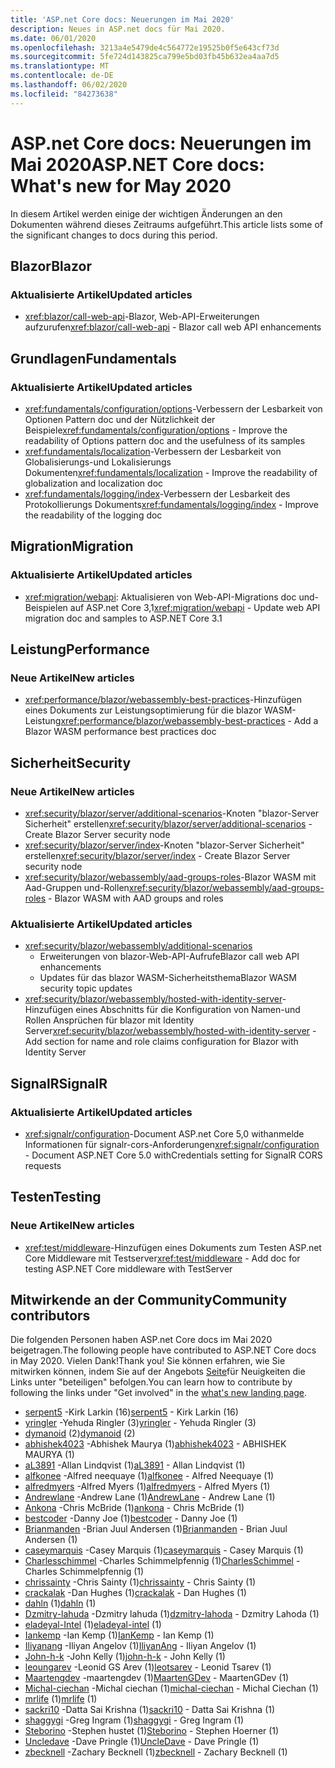 ```yaml
---
title: 'ASP.net Core docs: Neuerungen im Mai 2020'
description: Neues in ASP.net docs für Mai 2020.
ms.date: 06/01/2020
ms.openlocfilehash: 3213a4e5479de4c564772e19525b0f5e643cf73d
ms.sourcegitcommit: 5fe724d143825ca799e5bd03fb45b632ea4aa7d5
ms.translationtype: MT
ms.contentlocale: de-DE
ms.lasthandoff: 06/02/2020
ms.locfileid: "84273638"
---
```

# <a name="aspnet-core-docs-whats-new-for-may-2020"></a><span data-ttu-id="174dc-103">ASP.net Core docs: Neuerungen im Mai 2020</span><span class="sxs-lookup"><span data-stu-id="174dc-103">ASP.NET Core docs: What's new for May 2020</span></span>

<span data-ttu-id="174dc-104">In diesem Artikel werden einige der wichtigen Änderungen an den Dokumenten während dieses Zeitraums aufgeführt.</span><span class="sxs-lookup"><span data-stu-id="174dc-104">This article lists some of the significant changes to docs during this period.</span></span>

## <a name="blazor"></a><span data-ttu-id="174dc-105">Blazor</span><span class="sxs-lookup"><span data-stu-id="174dc-105">Blazor</span></span>

### <a name="updated-articles"></a><span data-ttu-id="174dc-106">Aktualisierte Artikel</span><span class="sxs-lookup"><span data-stu-id="174dc-106">Updated articles</span></span>

- <span data-ttu-id="174dc-107"><xref:blazor/call-web-api>-Blazor, Web-API-Erweiterungen aufzurufen</span><span class="sxs-lookup"><span data-stu-id="174dc-107"><xref:blazor/call-web-api> - Blazor call web API enhancements</span></span>

## <a name="fundamentals"></a><span data-ttu-id="174dc-108">Grundlagen</span><span class="sxs-lookup"><span data-stu-id="174dc-108">Fundamentals</span></span>

### <a name="updated-articles"></a><span data-ttu-id="174dc-109">Aktualisierte Artikel</span><span class="sxs-lookup"><span data-stu-id="174dc-109">Updated articles</span></span>

- <span data-ttu-id="174dc-110"><xref:fundamentals/configuration/options>-Verbessern der Lesbarkeit von Optionen Pattern doc und der Nützlichkeit der Beispiele</span><span class="sxs-lookup"><span data-stu-id="174dc-110"><xref:fundamentals/configuration/options> - Improve the readability of Options pattern doc and the usefulness of its samples</span></span>
- <span data-ttu-id="174dc-111"><xref:fundamentals/localization>-Verbessern der Lesbarkeit von Globalisierungs-und Lokalisierungs Dokumenten</span><span class="sxs-lookup"><span data-stu-id="174dc-111"><xref:fundamentals/localization> - Improve the readability of globalization and localization doc</span></span>
- <span data-ttu-id="174dc-112"><xref:fundamentals/logging/index>-Verbessern der Lesbarkeit des Protokollierungs Dokuments</span><span class="sxs-lookup"><span data-stu-id="174dc-112"><xref:fundamentals/logging/index> - Improve the readability of the logging doc</span></span>

## <a name="migration"></a><span data-ttu-id="174dc-113">Migration</span><span class="sxs-lookup"><span data-stu-id="174dc-113">Migration</span></span>

### <a name="updated-articles"></a><span data-ttu-id="174dc-114">Aktualisierte Artikel</span><span class="sxs-lookup"><span data-stu-id="174dc-114">Updated articles</span></span>

- <span data-ttu-id="174dc-115"><xref:migration/webapi>: Aktualisieren von Web-API-Migrations doc und-Beispielen auf ASP.net Core 3,1</span><span class="sxs-lookup"><span data-stu-id="174dc-115"><xref:migration/webapi> - Update web API migration doc and samples to ASP.NET Core 3.1</span></span>

## <a name="performance"></a><span data-ttu-id="174dc-116">Leistung</span><span class="sxs-lookup"><span data-stu-id="174dc-116">Performance</span></span>

### <a name="new-articles"></a><span data-ttu-id="174dc-117">Neue Artikel</span><span class="sxs-lookup"><span data-stu-id="174dc-117">New articles</span></span>

- <span data-ttu-id="174dc-118"><xref:performance/blazor/webassembly-best-practices>-Hinzufügen eines Dokuments zur Leistungsoptimierung für die blazor WASM-Leistung</span><span class="sxs-lookup"><span data-stu-id="174dc-118"><xref:performance/blazor/webassembly-best-practices> - Add a Blazor WASM performance best practices doc</span></span>

## <a name="security"></a><span data-ttu-id="174dc-119">Sicherheit</span><span class="sxs-lookup"><span data-stu-id="174dc-119">Security</span></span>

### <a name="new-articles"></a><span data-ttu-id="174dc-120">Neue Artikel</span><span class="sxs-lookup"><span data-stu-id="174dc-120">New articles</span></span>

- <span data-ttu-id="174dc-121"><xref:security/blazor/server/additional-scenarios>-Knoten "blazor-Server Sicherheit" erstellen</span><span class="sxs-lookup"><span data-stu-id="174dc-121"><xref:security/blazor/server/additional-scenarios> - Create Blazor Server security node</span></span>
- <span data-ttu-id="174dc-122"><xref:security/blazor/server/index>-Knoten "blazor-Server Sicherheit" erstellen</span><span class="sxs-lookup"><span data-stu-id="174dc-122"><xref:security/blazor/server/index> - Create Blazor Server security node</span></span>
- <span data-ttu-id="174dc-123"><xref:security/blazor/webassembly/aad-groups-roles>-Blazor WASM mit Aad-Gruppen und-Rollen</span><span class="sxs-lookup"><span data-stu-id="174dc-123"><xref:security/blazor/webassembly/aad-groups-roles> - Blazor WASM with AAD groups and roles</span></span>

### <a name="updated-articles"></a><span data-ttu-id="174dc-124">Aktualisierte Artikel</span><span class="sxs-lookup"><span data-stu-id="174dc-124">Updated articles</span></span>

- <xref:security/blazor/webassembly/additional-scenarios>
  - <span data-ttu-id="174dc-125">Erweiterungen von blazor-Web-API-Aufrufe</span><span class="sxs-lookup"><span data-stu-id="174dc-125">Blazor call web API enhancements</span></span>
  - <span data-ttu-id="174dc-126">Updates für das blazor WASM-Sicherheitsthema</span><span class="sxs-lookup"><span data-stu-id="174dc-126">Blazor WASM security topic updates</span></span>
- <span data-ttu-id="174dc-127"><xref:security/blazor/webassembly/hosted-with-identity-server>-Hinzufügen eines Abschnitts für die Konfiguration von Namen-und Rollen Ansprüchen für blazor mit Identity Server</span><span class="sxs-lookup"><span data-stu-id="174dc-127"><xref:security/blazor/webassembly/hosted-with-identity-server> - Add section for name and role claims configuration for Blazor with Identity Server</span></span>

## <a name="signalr"></a><span data-ttu-id="174dc-128">SignalR</span><span class="sxs-lookup"><span data-stu-id="174dc-128">SignalR</span></span>

### <a name="updated-articles"></a><span data-ttu-id="174dc-129">Aktualisierte Artikel</span><span class="sxs-lookup"><span data-stu-id="174dc-129">Updated articles</span></span>

- <span data-ttu-id="174dc-130"><xref:signalr/configuration>-Document ASP.net Core 5,0 withanmelde Informationen für signalr-cors-Anforderungen</span><span class="sxs-lookup"><span data-stu-id="174dc-130"><xref:signalr/configuration> - Document ASP.NET Core 5.0 withCredentials setting for SignalR CORS requests</span></span>

## <a name="testing"></a><span data-ttu-id="174dc-131">Testen</span><span class="sxs-lookup"><span data-stu-id="174dc-131">Testing</span></span>

### <a name="new-articles"></a><span data-ttu-id="174dc-132">Neue Artikel</span><span class="sxs-lookup"><span data-stu-id="174dc-132">New articles</span></span>

- <span data-ttu-id="174dc-133"><xref:test/middleware>-Hinzufügen eines Dokuments zum Testen ASP.net Core Middleware mit Testserver</span><span class="sxs-lookup"><span data-stu-id="174dc-133"><xref:test/middleware> - Add doc for testing ASP.NET Core middleware with TestServer</span></span>

## <a name="community-contributors"></a><span data-ttu-id="174dc-134">Mitwirkende an der Community</span><span class="sxs-lookup"><span data-stu-id="174dc-134">Community contributors</span></span>

<span data-ttu-id="174dc-135">Die folgenden Personen haben ASP.net Core docs im Mai 2020 beigetragen.</span><span class="sxs-lookup"><span data-stu-id="174dc-135">The following people have contributed to ASP.NET Core docs in May 2020.</span></span> <span data-ttu-id="174dc-136">Vielen Dank!</span><span class="sxs-lookup"><span data-stu-id="174dc-136">Thank you!</span></span> <span data-ttu-id="174dc-137">Sie können erfahren, wie Sie mitwirken können, indem Sie auf der Angebots [Seite](index.yml)für Neuigkeiten die Links unter "beteiligen" befolgen.</span><span class="sxs-lookup"><span data-stu-id="174dc-137">You can learn how to contribute by following the links under "Get involved" in the [what's new landing page](index.yml).</span></span>

- <span data-ttu-id="174dc-138">[serpent5](https://github.com/serpent5) -Kirk Larkin (16)</span><span class="sxs-lookup"><span data-stu-id="174dc-138">[serpent5](https://github.com/serpent5) - Kirk Larkin (16)</span></span>
- <span data-ttu-id="174dc-139">[yringler](https://github.com/yringler) -Yehuda Ringler (3)</span><span class="sxs-lookup"><span data-stu-id="174dc-139">[yringler](https://github.com/yringler) - Yehuda Ringler (3)</span></span>
- <span data-ttu-id="174dc-140">[dymanoid](https://github.com/dymanoid) (2)</span><span class="sxs-lookup"><span data-stu-id="174dc-140">[dymanoid](https://github.com/dymanoid) (2)</span></span>
- <span data-ttu-id="174dc-141">[abhishek4023](https://github.com/abhishek4023) -Abhishek Maurya (1)</span><span class="sxs-lookup"><span data-stu-id="174dc-141">[abhishek4023](https://github.com/abhishek4023) - ABHISHEK MAURYA (1)</span></span>
- <span data-ttu-id="174dc-142">[aL3891](https://github.com/aL3891) -Allan Lindqvist (1)</span><span class="sxs-lookup"><span data-stu-id="174dc-142">[aL3891](https://github.com/aL3891) - Allan Lindqvist (1)</span></span>
- <span data-ttu-id="174dc-143">[alfkonee](https://github.com/alfkonee) -Alfred neequaye (1)</span><span class="sxs-lookup"><span data-stu-id="174dc-143">[alfkonee](https://github.com/alfkonee) - Alfred Neequaye (1)</span></span>
- <span data-ttu-id="174dc-144">[alfredmyers](https://github.com/alfredmyers) -Alfred Myers (1)</span><span class="sxs-lookup"><span data-stu-id="174dc-144">[alfredmyers](https://github.com/alfredmyers) - Alfred Myers (1)</span></span>
- <span data-ttu-id="174dc-145">[Andrewlane](https://github.com/AndrewLane) -Andrew Lane (1)</span><span class="sxs-lookup"><span data-stu-id="174dc-145">[AndrewLane](https://github.com/AndrewLane) - Andrew Lane (1)</span></span>
- <span data-ttu-id="174dc-146">[Ankona](https://github.com/ankona) -Chris McBride (1)</span><span class="sxs-lookup"><span data-stu-id="174dc-146">[ankona](https://github.com/ankona) - Chris McBride (1)</span></span>
- <span data-ttu-id="174dc-147">[bestcoder](https://github.com/bestcoder) -Danny Joe (1)</span><span class="sxs-lookup"><span data-stu-id="174dc-147">[bestcoder](https://github.com/bestcoder) - Danny Joe (1)</span></span>
- <span data-ttu-id="174dc-148">[Brianmanden](https://github.com/Brianmanden) -Brian Juul Andersen (1)</span><span class="sxs-lookup"><span data-stu-id="174dc-148">[Brianmanden](https://github.com/Brianmanden) - Brian Juul Andersen (1)</span></span>
- <span data-ttu-id="174dc-149">[caseymarquis](https://github.com/caseymarquis) -Casey Marquis (1)</span><span class="sxs-lookup"><span data-stu-id="174dc-149">[caseymarquis](https://github.com/caseymarquis) - Casey Marquis (1)</span></span>
- <span data-ttu-id="174dc-150">[Charlesschimmel](https://github.com/CharlesSchimmel) -Charles Schimmelpfennig (1)</span><span class="sxs-lookup"><span data-stu-id="174dc-150">[CharlesSchimmel](https://github.com/CharlesSchimmel) - Charles Schimmelpfennig (1)</span></span>
- <span data-ttu-id="174dc-151">[chrissainty](https://github.com/chrissainty) -Chris Sainty (1)</span><span class="sxs-lookup"><span data-stu-id="174dc-151">[chrissainty](https://github.com/chrissainty) - Chris Sainty (1)</span></span>
- <span data-ttu-id="174dc-152">[crackalak](https://github.com/crackalak) -Dan Hughes (1)</span><span class="sxs-lookup"><span data-stu-id="174dc-152">[crackalak](https://github.com/crackalak) - Dan Hughes (1)</span></span>
- <span data-ttu-id="174dc-153">[dahln](https://github.com/dahln) (1)</span><span class="sxs-lookup"><span data-stu-id="174dc-153">[dahln](https://github.com/dahln) (1)</span></span>
- <span data-ttu-id="174dc-154">[Dzmitry-lahuda](https://github.com/dzmitry-lahoda) -Dzmitry lahuda (1)</span><span class="sxs-lookup"><span data-stu-id="174dc-154">[dzmitry-lahoda](https://github.com/dzmitry-lahoda) - Dzmitry Lahoda (1)</span></span>
- <span data-ttu-id="174dc-155">[eladeyal-Intel](https://github.com/eladeyal-intel) (1)</span><span class="sxs-lookup"><span data-stu-id="174dc-155">[eladeyal-intel](https://github.com/eladeyal-intel) (1)</span></span>
- <span data-ttu-id="174dc-156">[Iankemp](https://github.com/IanKemp) -Ian Kemp (1)</span><span class="sxs-lookup"><span data-stu-id="174dc-156">[IanKemp](https://github.com/IanKemp) - Ian Kemp (1)</span></span>
- <span data-ttu-id="174dc-157">[Iliyanang](https://github.com/IliyanAng) -Iliyan Angelov (1)</span><span class="sxs-lookup"><span data-stu-id="174dc-157">[IliyanAng](https://github.com/IliyanAng) - Iliyan Angelov (1)</span></span>
- <span data-ttu-id="174dc-158">[John-h-k](https://github.com/john-h-k) -John Kelly (1)</span><span class="sxs-lookup"><span data-stu-id="174dc-158">[john-h-k](https://github.com/john-h-k) - John Kelly (1)</span></span>
- <span data-ttu-id="174dc-159">[leoungarev](https://github.com/leotsarev) -Leonid GS Arev (1)</span><span class="sxs-lookup"><span data-stu-id="174dc-159">[leotsarev](https://github.com/leotsarev) - Leonid Tsarev (1)</span></span>
- <span data-ttu-id="174dc-160">[Maartengdev](https://github.com/MaartenGDev) -maartengdev (1)</span><span class="sxs-lookup"><span data-stu-id="174dc-160">[MaartenGDev](https://github.com/MaartenGDev) - MaartenGDev (1)</span></span>
- <span data-ttu-id="174dc-161">[Michal-ciechan](https://github.com/michal-ciechan) -Michal ciechan (1)</span><span class="sxs-lookup"><span data-stu-id="174dc-161">[michal-ciechan](https://github.com/michal-ciechan) - Michal Ciechan (1)</span></span>
- <span data-ttu-id="174dc-162">[mrlife](https://github.com/mrlife) (1)</span><span class="sxs-lookup"><span data-stu-id="174dc-162">[mrlife](https://github.com/mrlife) (1)</span></span>
- <span data-ttu-id="174dc-163">[sackri10](https://github.com/sackri10) -Datta Sai Krishna (1)</span><span class="sxs-lookup"><span data-stu-id="174dc-163">[sackri10](https://github.com/sackri10) - Datta Sai Krishna (1)</span></span>
- <span data-ttu-id="174dc-164">[shaggygi](https://github.com/shaggygi) -Greg Ingram (1)</span><span class="sxs-lookup"><span data-stu-id="174dc-164">[shaggygi](https://github.com/shaggygi) - Greg Ingram (1)</span></span>
- <span data-ttu-id="174dc-165">[Steborino](https://github.com/Steborino) -Stephen hustet (1)</span><span class="sxs-lookup"><span data-stu-id="174dc-165">[Steborino](https://github.com/Steborino) - Stephen Hoerner (1)</span></span>
- <span data-ttu-id="174dc-166">[Uncledave](https://github.com/UncleDave) -Dave Pringle (1)</span><span class="sxs-lookup"><span data-stu-id="174dc-166">[UncleDave](https://github.com/UncleDave) - Dave Pringle (1)</span></span>
- <span data-ttu-id="174dc-167">[zbecknell](https://github.com/zbecknell) -Zachary Becknell (1)</span><span class="sxs-lookup"><span data-stu-id="174dc-167">[zbecknell](https://github.com/zbecknell) - Zachary Becknell (1)</span></span>

